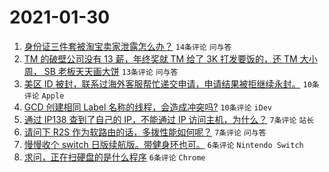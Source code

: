 # 2021-01-30

1. [身份证三件套被淘宝卖家泄露怎么办？](https://www.v2ex.com/t/749777) `14条评论` `问与答`
1. [TM 的破壁公司没有 13 薪，年终奖就 TM 给了 3K 打发要饭的，还 TM 大小周， SB 老板天天画大饼](https://www.v2ex.com/t/749772) `13条评论` `问与答`
1. [美区 ID 被封，联系过海外客服帮忙递交申请，申请结果被拒继续永封。](https://www.v2ex.com/t/749778) `10条评论` `Apple`
1. [GCD 创建相同 Label 名称的线程，会造成冲突吗?](https://www.v2ex.com/t/749771) `10条评论` `iDev`
1. [通过 IP138 查到了自己的 IP，不能通过 IP 访问主机，为什么？](https://www.v2ex.com/t/749787) `7条评论` `站长`
1. [请问下 R2S 作为软路由的话，多拨性能如何呢？](https://www.v2ex.com/t/749773) `7条评论` `问与答`
1. [慢慢收个 switch 日版续航版。带健身环也可。](https://www.v2ex.com/t/749767) `6条评论` `Nintendo Switch`
1. [求问，正在扫硬盘的是什么程序](https://www.v2ex.com/t/749766) `6条评论` `Chrome`
